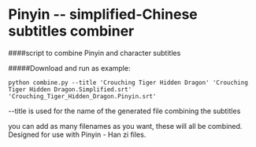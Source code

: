 Pinyin -- simplified-Chinese subtitles combiner
===============================================

####script to combine Pinyin and character subtitles

#####Download and run as example:


`python combine.py --title 'Crouching Tiger Hidden Dragon' 'Crouching Tiger Hidden Dragon.Simplified.srt' 'Crouching_Tiger_Hidden_Dragon.Pinyin.srt' `


--title is used for the name of the generated file combining the subtitles

you can add as many filenames as you want, these will all be combined. Designed for use with Pinyin - Han zi files.